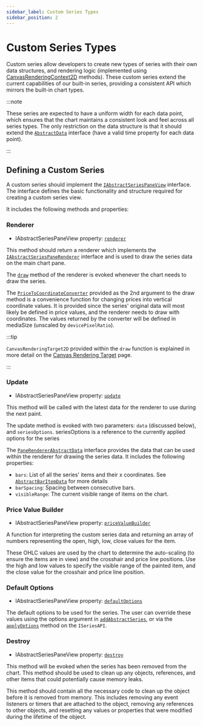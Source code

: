 ```yaml
---
sidebar_label: Custom Series Types
sidebar_position: 2
---
```


# Custom Series Types

Custom series allow developers to create new types of series with their own data
structures, and rendering logic (implemented using
[CanvasRenderingContext2D](https://developer.mozilla.org/en-US/docs/Web/API/CanvasRenderingContext2D)
methods). These custom series extend the current capabilities of our built-in
series, providing a consistent API which mirrors the built-in chart types.

:::note

These series are expected to have a uniform width for each data point, which
ensures that the chart maintains a consistent look and feel across all series
types. The only restriction on the data structure is that it should extend the
[`AbstractData`](/api/interfaces/AbstractData.md) interface (have a valid time
property for each data point).

:::

## Defining a Custom Series

A custom series should implement the
[`IAbstractSeriesPaneView`](/api/interfaces/IAbstractSeriesPaneView.md)
interface. The interface defines the basic functionality and structure required
for creating a custom series view.

It includes the following methods and properties:

### Renderer

- IAbstractSeriesPaneView property:
  [`renderer`](/api/interfaces/IAbstractSeriesPaneView.md#renderer)

This method should return a renderer which implements the
[`IAbstractSeriesPaneRenderer`](/api/interfaces/IAbstractSeriesPaneRenderer.md)
interface and is used to draw the series data on the main chart pane.

The [`draw`](/api/interfaces/IAbstractSeriesPaneRenderer.md#draw) method of the
renderer is evoked whenever the chart needs to draw the series.

The [`PriceToCoordinateConverter`](/api/index.md#pricetocoordinateconverter)
provided as the 2nd argument to the draw method is a convenience function for
changing prices into vertical coordinate values. It is provided since the
series' original data will most likely be defined in price values, and the
renderer needs to draw with coordinates. The values returned by the converter
will be defined in mediaSize (unscaled by `devicePixelRatio`).

:::tip

`CanvasRenderingTarget2D` provided within the `draw` function is explained in
more detail on the [Canvas Rendering Target](./canvas-rendering-target) page.

:::

### Update

- IAbstractSeriesPaneView property:
  [`update`](/api/interfaces/IAbstractSeriesPaneView.md#update)

This method will be called with the latest data for the renderer to use during
the next paint.

The update method is evoked with two parameters: `data` (discussed below), and
`seriesOptions`. seriesOptions is a reference to the currently applied options
for the series

The [`PaneRendererAbstractData`](/api/interfaces/PaneRendererAbstractData.md)
interface provides the data that can be used within the renderer for drawing the
series data. It includes the following properties:

- `bars`: List of all the series' items and their x coordinates. See
  [`AbstractBarItemData`](/api/interfaces/AbstractBarItemData.md) for more
  details
- `barSpacing`: Spacing between consecutive bars.
- `visibleRange`: The current visible range of items on the chart.

### Price Value Builder

- IAbstractSeriesPaneView property:
  [`priceValueBuilder`](/api/interfaces/IAbstractSeriesPaneView.md#priceValueBuilder)

A function for interpreting the custom series data and returning an array of
numbers representing the open, high, low, close values for the item.

These OHLC values are used by the chart to determine the auto-scaling (to ensure
the items are in view) and the crosshair and price line positions. Use the high
and low values to specify the visible range of the painted item, and the close
value for the crosshair and price line position.

### Default Options

- IAbstractSeriesPaneView property:
  [`defaultOptions`](/api/interfaces/IAbstractSeriesPaneView.md#defaultoptions)

The default options to be used for the series. The user can override these
values using the options argument in
[`addAbstractSeries`](/api/interfaces/IChartApi.md#addabstractseries), or via
the [`applyOptions`](/api/interfaces/ISeriesApi.md#applyoptions) method on the
`ISeriesAPI`.

### Destroy

- IAbstractSeriesPaneView property:
  [`destroy`](/api/interfaces/IAbstractSeriesPaneView.md#destroy)

This method will be evoked when the series has been removed from the chart. This
method should be used to clean up any objects, references, and other items that
could potentially cause memory leaks.

This method should contain all the necessary code to clean up the object before
it is removed from memory. This includes removing any event listeners or timers
that are attached to the object, removing any references to other objects, and
resetting any values or properties that were modified during the lifetime of the
object.

